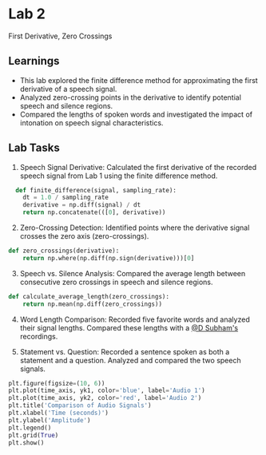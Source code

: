 
# Lab 2

First Derivative, Zero Crossings

## Learnings
- This lab explored the finite difference method for approximating the first derivative of a speech signal.
- Analyzed zero-crossing points in the derivative to identify potential speech and silence regions.
- Compared the lengths of spoken words and investigated the impact of intonation on speech signal characteristics.

## Lab Tasks
1. Speech Signal Derivative: Calculated the first derivative of the recorded speech signal from Lab 1 using the finite difference method.
```python
  def finite_difference(signal, sampling_rate):
    dt = 1.0 / sampling_rate
    derivative = np.diff(signal) / dt
    return np.concatenate(([0], derivative))
```
2. Zero-Crossing Detection: Identified points where the derivative signal crosses the zero axis (zero-crossings).
```python
def zero_crossings(derivative):
    return np.where(np.diff(np.sign(derivative)))[0]
```
3. Speech vs. Silence Analysis: Compared the average length between consecutive zero crossings in speech and silence regions.
```python
def calculate_average_length(zero_crossings):
    return np.mean(np.diff(zero_crossings))
```
4. Word Length Comparison: Recorded five favorite words and analyzed their signal lengths. Compared these lengths with a [@D Subham's](https://github.com/Subham-Dwarapu) recordings.

5. Statement vs. Question: Recorded a sentence spoken as both a statement and a question. Analyzed and compared the two speech signals.
```python
plt.figure(figsize=(10, 6))
plt.plot(time_axis, yk1, color='blue', label='Audio 1')
plt.plot(time_axis, yk2, color='red', label='Audio 2')
plt.title('Comparison of Audio Signals')
plt.xlabel('Time (seconds)')
plt.ylabel('Amplitude')
plt.legend()
plt.grid(True)
plt.show()
```